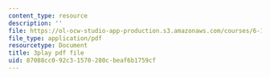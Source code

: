 ```yaml
---
content_type: resource
description: ''
file: https://ol-ocw-studio-app-production.s3.amazonaws.com/courses/6-172-performance-engineering-of-software-systems-fall-2018/87088cc092c31570280cbeaf6b1759cf_dx98pqJvZVk.pdf
file_type: application/pdf
resourcetype: Document
title: 3play pdf file
uid: 87088cc0-92c3-1570-280c-beaf6b1759cf
---
```

